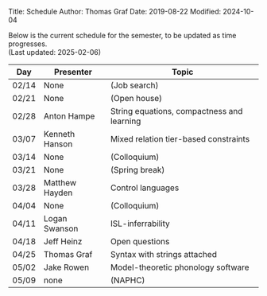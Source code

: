 Title: Schedule
Author: Thomas Graf
Date: 2019-08-22
Modified: 2024-10-04

Below is the current schedule for the semester, to be updated as time progresses.  
(Last updated: 2025-02-06)


| Day   | Presenter          | Topic                                          |
|-------|--------------------|------------------------------------------------|
| 02/14 | None | (Job search) |
| 02/21 | None | (Open house) |
| 02/28 | Anton Hampe | String equations, compactness and learning |
| 03/07 | Kenneth Hanson | Mixed relation tier-based constraints |
| 03/14 | None | (Colloquium) |
| 03/21 | None | (Spring break) |
| 03/28 | Matthew Hayden | Control languages |
| 04/04 | None | (Colloquium) |
| 04/11 | Logan Swanson | ISL-inferrability |
| 04/18 | Jeff Heinz | Open questions |
| 04/25 | Thomas Graf | Syntax with strings attached |
| 05/02 | Jake Rowen | Model-theoretic phonology software |
| 05/09 | none | (NAPHC) |
